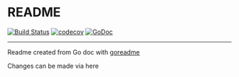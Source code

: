 # README

[![Build Status](https://travis-ci.org/hxchua00/MicroService2.svg?branch=master)](https://travis-ci.org/hxchua00/MicroService2)
[![codecov](https://codecov.io/gh/hxchua00/MicroService2/branch/master/graph/badge.svg)](https://codecov.io/gh/hxchua00/MicroService2)
[![GoDoc](https://img.shields.io/badge/pkg.go.dev-doc-blue)](http://pkg.go.dev/github.com/hxchua00/MicroService2)

---
Readme created from Go doc with [goreadme](https://github.com/posener/goreadme)

Changes can be made via here

